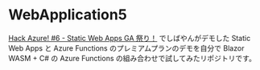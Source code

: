 # WebApplication5

[Hack Azure! #6 - Static Web Apps GA 祭り！](https://www.youtube.com/watch?v=MMhLc4HSJqE) でしばやんがデモした Static Web Apps と Azure Functions のプレミアムプランのデモを自分で Blazor WASM + C# の Azure Functions の組み合わせで試してみたリポジトリです。

